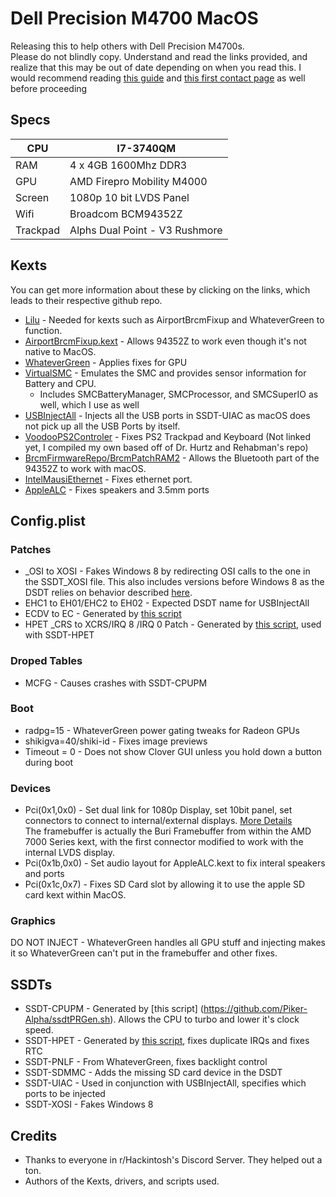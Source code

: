 # Dell Precision M4700 MacOS
    
Releasing this to help others with Dell Precision M4700s.  
Please do not blindly copy. Understand and read the links provided, and realize that this may be out of date depending on when you read this. I would recommend reading [this guide](https://hackintosh.gitbook.io/-r-hackintosh-vanilla-desktop-guide/) and [this first contact page](https://internet-install.gitbook.io/macos-internet-install/) as well before proceeding

## Specs

| CPU |  I7-3740QM  |
|---|---|
| RAM  | 4 x 4GB 1600Mhz DDR3  |
| GPU  | AMD Firepro Mobility M4000  |
| Screen  | 1080p 10 bit LVDS Panel  |
| Wifi  |  Broadcom BCM94352Z  |
| Trackpad  | Alphs Dual Point - V3 Rushmore  |

## Kexts
You can get more information about these by clicking on the links, which leads to their respective github repo.

* [Lilu](https://github.com/acidanthera/Lilu) - Needed for kexts such as AirportBrcmFixup and WhateverGreen to function.  
* [AirportBrcmFixup.kext](https://github.com/acidanthera/AirportBrcmFixup) - Allows 94352Z to work even though it's not native to MacOS.  
* [WhateverGreen](https://github.com/acidanthera/WhateverGreen) - Applies fixes for GPU
* [VirtualSMC](https://github.com/acidanthera/VirtualSMC) - Emulates the SMC and provides sensor information for Battery and CPU.
  * Includes SMCBatteryManager, SMCProcessor, and SMCSuperIO as well, which I use as well  
* [USBInjectAll](https://github.com/RehabMan/OS-X-USB-Inject-All) - Injects all the USB ports in SSDT-UIAC as macOS does not pick up all the USB Ports by itself.
* [VoodooPS2Controler]() - Fixes PS2 Trackpad and Keyboard (Not linked yet, I compiled my own based off of Dr. Hurtz and Rehabman's repo)
* [BrcmFirmwareRepo/BrcmPatchRAM2](https://github.com/RehabMan/OS-X-BrcmPatchRAM) - Allows the Bluetooth part of the 94352Z to work with macOS.
* [IntelMausiEthernet](https://github.com/Mieze/IntelMausiEthernet) - Fixes ethernet port.
* [AppleALC]() - Fixes speakers and 3.5mm ports

## Config.plist

### Patches

* _OSI to XOSI - Fakes Windows 8 by redirecting OSI calls to the one in the SSDT_XOSI file. This also includes versions before Windows 8 as the DSDT relies on behavior described [here](https://docs.microsoft.com/en-us/windows-hardware/drivers/acpi/winacpi-osi).  
* EHC1 to EH01/EHC2 to EH02 - Expected DSDT name for USBInjectAll
* ECDV to EC - Generated by [this script](https://github.com/corpnewt/USBMap)
* HPET _CRS to XCRS/IRQ 8 /IRQ 0 Patch - Generated by [this script](https://github.com/corpnewt/FixHPET), used with SSDT-HPET

### Droped Tables

* MCFG - Causes crashes with SSDT-CPUPM

### Boot

* radpg=15 - WhateverGreen power gating tweaks for Radeon GPUs
* shikigva=40/shiki-id - Fixes image previews
* Timeout = 0 - Does not show Clover GUI unless you hold down a button during boot

### Devices
* Pci(0x1,0x0) - Set dual link for 1080p Display, set 10bit panel, set connectors to connect to internal/external displays. [More Details](https://github.com/acidanthera/WhateverGreen/blob/master/Manual/FAQ.Radeon.en.md)  
The framebuffer is actually the Buri Framebuffer from within the AMD 7000 Series kext, with the first connector modified to work with the internal LVDS display.  
* Pci(0x1b,0x0) - Set audio layout for AppleALC.kext to fix interal speakers and ports
* Pci(0x1c,0x7) - Fixes SD Card slot by allowing it to use the apple SD card kext within MacOS.

### Graphics
DO NOT INJECT - WhateverGreen handles all GPU stuff and injecting makes it so WhateverGreen can't put in the framebuffer and other fixes.

## SSDTs

* SSDT-CPUPM - Generated by [this script] (https://github.com/Piker-Alpha/ssdtPRGen.sh). Allows the CPU to turbo and lower it's clock speed.
* SSDT-HPET - Generated by [this script](https://github.com/corpnewt/FixHPET), fixes duplicate IRQs and fixes RTC
* SSDT-PNLF - From WhateverGreen, fixes backlight control
* SSDT-SDMMC - Adds the missing SD card device in the DSDT
* SSDT-UIAC - Used in conjunction with USBInjectAll, specifies which ports to be injected
* SSDT-XOSI - Fakes Windows 8

## Credits
* Thanks to everyone in r/Hackintosh's Discord Server. They helped out a ton.
* Authors of the Kexts, drivers, and scripts used.
